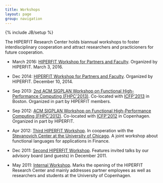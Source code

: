 ```yaml
---
title: Workshops
layout: page
group: navigation
---
```

{% include JB/setup %}

The HIPERFIT Research Center holds biannual workshops to foster
interdisciplinary cooperation and attract researchers and
practicioners for future cooperation.

* March 2016: [HIPERFIT Workshop for Partners and
  Faculty](http://hiperfit.dk/news/2016/03/03/hiperfit-workshop/). Organized
  by HIPERFIT. March 3, 2016.

* Dec 2014: [HIPERFIT Workshop for Partners and
  Faculty](http://hiperfit.dk/news/2014/11/04/hiperfit-workshop/). Organized
  by HIPERFIT. December 10, 2014.

* Sep 2013: [2nd ACM SIGPLAN Workshop on Functional High-Performance Computing
  (FHPC'2013)](fhpc13.html). Co-located with
  [ICFP'2013](http://www.icfpconference.org/icfp2013/) in
  Boston. Organized in part by HIPERFIT members.

* Sep 2012: [ACM SIGPLAN Workshop on Functional High-Performance Computing
  (FHPC'2012)](workshops/4th-workshop.html). Co-located with
  [ICFP'2012](http://www.icfpconference.org/icfp2012/) in
  Copenhagen. Organized in part by HIPERFIT.

* Apr 2012: [Third HIPERFIT Workshop](workshops/3rd-workshop.html). In
  cooperation with the [Stevanovich Center at the University of
  Chicago](http://stevanovichcenter.uchicago.edu/). A joint workshop
  about functional languages for applications in Finance.

* Dec 2011: [Second HIPERFIT
  Workshop](workshops/2nd-workshop.html). Features invited talks by
  our advisory board (and guests) in December 2011.

* May 2011: [Internal Workshop](workshops/1st-workshop.html). Marks the opening of the HIPERFIT
  Research Center and mainly addresses partner employees as well as
  researchers and students at the University of Copenhagen.


